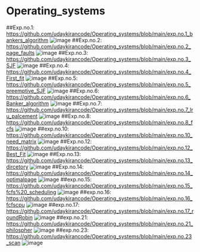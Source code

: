 # Operating_systems
##Exp.no.1:
https://github.com/udaykirancode/Operating_systems/blob/main/exp.no.1_bankers_algorithm
![image](https://user-images.githubusercontent.com/113407411/236669578-b565d116-f086-49fb-b0e3-02df6a60ec9f.png)
##Exp.no.2:
https://github.com/udaykirancode/Operating_systems/blob/main/exp.no.2_page_faults
![image](https://user-images.githubusercontent.com/113407411/236669668-dae45b44-a860-42bc-b120-f92eb4f76e38.png)
##Exp.no.3:
https://github.com/udaykirancode/Operating_systems/blob/main/exp.no.3_SJF
![image](https://user-images.githubusercontent.com/113407411/236669826-bf2eb6e3-479d-4760-b214-93de155713b8.png)
##Exp.no.4:
https://github.com/udaykirancode/Operating_systems/blob/main/exp.no.4_First_fit
![image](https://user-images.githubusercontent.com/113407411/236669957-75daac91-35aa-490a-a7bf-0b786003436f.png)
##Exp.no.5:
https://github.com/udaykirancode/Operating_systems/blob/main/exp.no.5_preemptive_SJF
![image](https://user-images.githubusercontent.com/113407411/236670528-de33a76c-edd3-4c3b-bc24-e6874606750e.png)
##Exp.no.6:
https://github.com/udaykirancode/Operating_systems/blob/main/exp.no.6_Banker_algorithm
![image](https://user-images.githubusercontent.com/113407411/236670733-15be6dc4-9728-415a-9d52-9098e608c074.png)
##Exp.no.7:
https://github.com/udaykirancode/Operating_systems/blob/main/exp.no.7_lru_palcement
![image](https://user-images.githubusercontent.com/113407411/236671198-aeb57614-c29f-48de-80ee-309247d55466.png)
##Exp.no.8:
https://github.com/udaykirancode/Operating_systems/blob/main/exp.no.8_fcfs
![image](https://user-images.githubusercontent.com/113407411/236672106-b29adf31-63b8-4310-a9a1-479ac634fc6d.png)
##exp.no.10:
https://github.com/udaykirancode/Operating_systems/blob/main/exp.no.10_need_matrix
![image](https://github.com/udaykirancode/Operating_systems/assets/113407411/d9d86d42-85c2-47e5-b21d-b0e6669b03b1)
##Exp.no.12:
https://github.com/udaykirancode/Operating_systems/blob/main/exp.no.12_Best_Fit
![image](https://github.com/udaykirancode/Operating_systems/assets/113407411/1b445b0f-c81a-4447-8f66-52fddeed6e67)
##Exp.no.13:
https://github.com/udaykirancode/Operating_systems/blob/main/exp.no.13_dircetory
![image](https://github.com/udaykirancode/Operating_systems/assets/113407411/045d225b-7d3a-4bd9-8642-7b35517c96db)
##Exp.no.14:
https://github.com/udaykirancode/Operating_systems/blob/main/exp.no.14_optimalpage
![image](https://github.com/udaykirancode/Operating_systems/assets/113407411/5ef04409-38e8-4b9d-8de0-28086f933ae0)
##exp.no.15:
https://github.com/udaykirancode/Operating_systems/blob/main/exp.no.15_fcfs%20_scheduling
![image](https://github.com/udaykirancode/Operating_systems/assets/113407411/685aee5d-5689-4e51-b41b-9c891e2b79c5)
##exp.no.16:
https://github.com/udaykirancode/Operating_systems/blob/main/exp.no.16_fcfscpu
![image](https://github.com/udaykirancode/Operating_systems/assets/113407411/ae333f79-8d26-4425-a6ec-7952c49287bb)
##exp.no.17:
https://github.com/udaykirancode/Operating_systems/blob/main/exp.no.17_roundRobin
![image](https://github.com/udaykirancode/Operating_systems/assets/113407411/d964dcf1-8c58-45dd-8834-f10c9a35d1a2)
##exp.no.21:
https://github.com/udaykirancode/Operating_systems/blob/main/exp.no.21_philospher
![image](https://github.com/udaykirancode/Operating_systems/assets/113407411/09c1d833-d710-4280-8081-b5eb6f633f0f)
##exp.no.23:
https://github.com/udaykirancode/Operating_systems/blob/main/exp.no.23_scan
![image](https://github.com/udaykirancode/Operating_systems/assets/113407411/09ebc6d9-9d02-437b-95fa-03bbe74b18a8)


